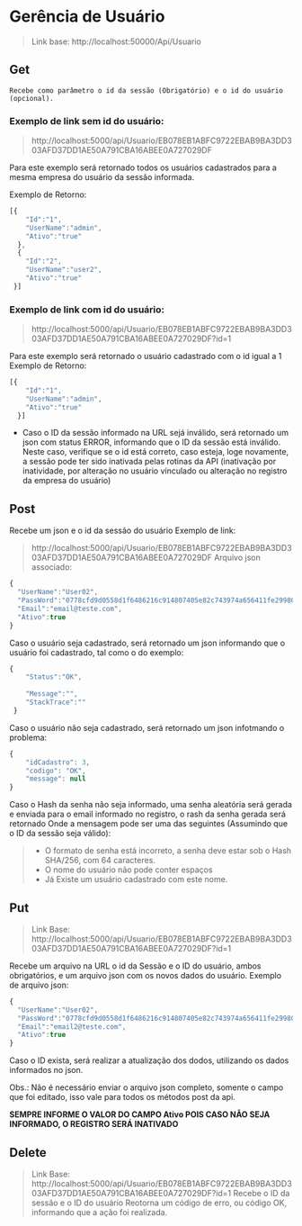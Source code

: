 
# Gerência de Usuário
> Link base: http://localhost:50000/Api/Usuario
## Get
	Recebe como parâmetro o id da sessão (Obrigatório) e o id do usuário (opcional).
### Exemplo de link sem id do usuário:
> http://localhost:5000/api/Usuario/EB078EB1ABFC9722EBAB9BA3DD303AFD37DD1AE50A791CBA16ABEE0A727029DF

Para este exemplo será retornado todos os usuários cadastrados para a mesma empresa do usuário da sessão informada.
	
Exemplo de Retorno:
```javascript
[{
    "Id":"1",
    "UserName":"admin",
    "Ativo":"true"
  },
  {
    "Id":"2",
    "UserName":"user2",
    "Ativo":"true"
 }]
 ```

 ### Exemplo de link com id do usuário:
 > http://localhost:5000/api/Usuario/EB078EB1ABFC9722EBAB9BA3DD303AFD37DD1AE50A791CBA16ABEE0A727029DF?id=1
 
 Para este exemplo será retornado o usuário cadastrado com o id igual a 1
 Exemplo de Retorno:
```javascript
[{
    "Id":"1",
    "UserName":"admin",
    "Ativo":"true"
  }]
```

 * Caso o ID da sessão informado na URL sejá inválido, será retornado um json com status ERROR, informando que o ID da sessão está inválido. Neste caso, verifique se o id está correto, caso esteja, loge novamente, a sessão pode ter sido inativada pelas rotinas da API (inativação por inatividade, por alteração no usuário vínculado ou alteração no registro da empresa do usuário)
 
## Post

 Recebe um json e o id da sessão do usuário
 Exemplo de link:
 > http://localhost:5000/api/Usuario/EB078EB1ABFC9722EBAB9BA3DD303AFD37DD1AE50A791CBA16ABEE0A727029DF
 Arquivo json associado:

```javascript
{
  "UserName":"User02",
  "PassWord":"0778cfd9d0558d1f6486216c914807405e82c743974a656411fe29980e59c157",
  "Email":"email@teste.com",
  "Ativo":true
}
```

Caso o usuário seja cadastrado, será retornado um json informando que o usuário foi cadastrado, tal como o do exemplo:

```javascript
{
    "Status":"OK",
    
    "Message":"",
    "StackTrace":""
 }
```

Caso o usuário não seja cadastrado, será retornado um json infotmando o problema:

```javascript
{
    "idCadastro": 3,
    "codigo": "OK",
    "message": null
}
```

Caso o Hash da senha não seja informado, uma senha aleatória será gerada e enviada para o email informado no registro, o rash da senha gerada será retornado
 Onde a mensagem pode ser uma das seguintes (Assumindo que o ID da sessão seja válido):
 > * O formato de senha está incorreto, a senha deve estar sob o Hash SHA/256, com 64 caracteres.
 > * O nome do usuário não pode conter espaços
 > * Já Existe um usuário cadastrado com este nome.
 
## Put

 > Link Base: http://localhost:5000/api/Usuario/EB078EB1ABFC9722EBAB9BA3DD303AFD37DD1AE50A791CBA16ABEE0A727029DF?id=1
 
 Recebe um arquivo na URL o id da Sessão e o ID do usuário, ambos obrigatórios, e um arquivo json com os novos dados do usuário.
 Exemplo de arquivo json:
 
```javascript
{
  "UserName":"User02",
  "PassWord":"0778cfd9d0558d1f6486216c914807405e82c743974a656411fe29980e59c157",
  "Email":"email2@teste.com",
  "Ativo":true
}
```

Caso o ID exista, será realizar a atualização dos dodos, utilizando os dados informados no json.

Obs.: Não é necessário enviar o arquivo json completo, somente o campo que foi editado, isso vale para todos os métodos post da api. 

**SEMPRE INFORME O VALOR DO CAMPO Ativo POIS CASO NÃO SEJA INFORMADO, O REGISTRO SERÁ INATIVADO**

## Delete
> Link Base: http://localhost:5000/api/Usuario/EB078EB1ABFC9722EBAB9BA3DD303AFD37DD1AE50A791CBA16ABEE0A727029DF?id=1
Recebe o ID da sessão e o ID do usuário
Reotorna um código de erro, ou código OK, informando que a ação foi realizada.